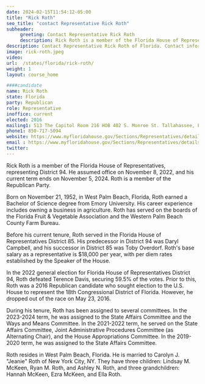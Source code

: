 ```yaml
---
date: 2024-02-15T11:54:12-05:00
title: "Rick Roth"
seo_title: "contact Representative Rick Roth"
subheader:
     greeting: Contact Representative Rick Roth
     description: Rick Roth is a member of the Florida House of Representatives, representing District 94. He assumed office on November 8, 2022, and his current term ends on November 5, 2024. Roth is a member of the Republican Party.
description: Contact Representative Rick Roth of Florida. Contact information for Rick Roth includes email address, phone number, and mailing address.
image: rick-roth.jpeg
video:
url:  /states/florida/rick-roth/
weight: 1
layout: course_home

####candidate
name: Rick Roth
state: Florida
party: Republican
role: Representative
inoffice: current
elected: 2016
mailing1: 513 The Capitol Room 216 HOB 402 S. Monroe St. Tallahassee, FL 32399-1300
phone1: 850-717-5094
website: https://www.myfloridahouse.gov/Sections/Representatives/details.aspx?MemberId=4648&LegislativeTermId=90/
email : https://www.myfloridahouse.gov/Sections/Representatives/details.aspx?MemberId=4648&LegislativeTermId=90/
twitter:
---
```


Rick Roth is a member of the Florida House of Representatives, representing District 94. He assumed office on November 8, 2022, and his current term ends on November 5, 2024. Roth is a member of the Republican Party.

Born on November 21, 1952, in West Palm Beach, Florida, Roth earned a Bachelor of Science degree from Emory University. His career experience includes owning a business in agriculture. Roth has served on the boards of the Florida Fruit & Vegetable Association and the Western Palm Beach County Farm Bureau.

Before his current tenure, Roth served in the Florida House of Representatives District 85. His predecessor in District 94 was Daryl Campbell, and his successor in District 85 was Toby Overdorf. Roth's base salary as a representative is $18,000 per year, with per diem rates established by the Speaker of the House.

In the 2022 general election for Florida House of Representatives District 94, Roth defeated Terence Davis, securing 59.5% of the votes. Prior to this, Roth was a 2016 Republican candidate who sought election to the U.S. House to represent the 18th Congressional District of Florida. However, he dropped out of the race on May 23, 2016.

During his tenure, Roth has been assigned to several committees. In the 2023-2024 term, he was assigned to the State Affairs Committee and the Ways and Means Committee. In the 2021-2022 term, he served on the State Affairs Committee, Joint Administrative Procedures Committee (as Alternating Chair), and the House Appropriations Committee. In the 2019-2020 term, he was assigned to the State Affairs Committee.

Roth resides in West Palm Beach, Florida. He is married to Carolyn J. "Jeanie" Roth of New York City, NY. They have three children: Lindsay M. McKeen, Ryan M. Roth, and Ashley N. Roth, and three grandchildren: Hannah McKeen, Ezra McKeen, and Ella Roth.

